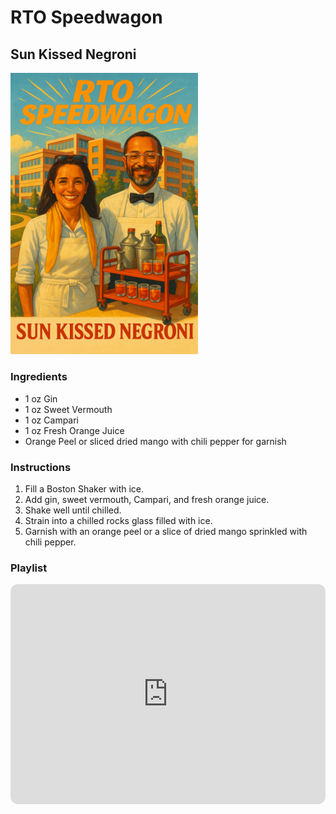 # RTO Speedwagon

## Sun Kissed Negroni

<img src="artwork/rto_speedwagon-sun_kissed_negroni.png" alt="Sun Kissed Negroni" width="300"/>

### Ingredients
- 1 oz Gin
- 1 oz Sweet Vermouth
- 1 oz Campari
- 1 oz Fresh Orange Juice
- Orange Peel or sliced dried mango with chili pepper for garnish

### Instructions
1. Fill a Boston Shaker with ice.
2. Add gin, sweet vermouth, Campari, and fresh orange juice.
3. Shake well until chilled.
4. Strain into a chilled rocks glass filled with ice.
5. Garnish with an orange peel or a slice of dried mango sprinkled with chili pepper.

### Playlist
<iframe style="border-radius:12px" src="https://open.spotify.com/embed/playlist/5hzPsJEGt5ZRjSeMtiNL66?utm_source=generator" width="100%" height="352" frameBorder="0" allowfullscreen="" allow="autoplay; clipboard-write; encrypted-media; fullscreen; picture-in-picture" loading="lazy"></iframe>
